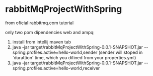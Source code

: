# rabbitMqProjectWithSpring

from oficial rabbitmq.com tutorial

only two pom dipendencies web and ampq

1. install from intellij maven tab
2.  java -jar target/rabbitMqProjectWithSpring-0.0.1-SNAPSHOT.jar --spring.profiles.active=hello-world,sender 
(sender will stoped in 'durattion' time, which you difined from your properties.yml)
3. java -jar target/rabbitMqProjectWithSpring-0.0.1-SNAPSHOT.jar --spring.profiles.active=hello-world,receiver
